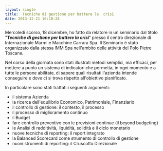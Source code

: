 ```yaml
---
layout: single
title:  Tecniche di gestione per battere la  crisi
date: 2013-12-21 16:10:24
---
```

Mercoledì scorso, 18 dicembre, ho fatto da relatore in un seminario dal titolo "<em><strong>Tecniche di gestione per battere la crisi</strong></em>" presso il centro direzionale di Internazionale Marmi e Macchine Carrara Spa. Il Seminario è stato organizzato dalla stessa IMM Spa nell'ambito delle attività del Polo Pietre Toscane.

Nel corso della giornata sono stati illustrati metodi semplici, ma efficaci, per mettere a punto un sistema di indicatori che permetta, in ogni momento e a tutte le persone abilitate, di sapere quali risultati l'azienda intende conseguire e dove ci si trova rispetto all'obiettivo pianificato.

In particolare sono stati trattati i seguenti argomenti:
<ul>
	<li>il sistema Azienda</li>
	<li>la ricerca dell'equilibrio Economico, Patrimoniale, Finanziario</li>
	<li>il controllo di gestione: il contesto, il processo</li>
	<li>il processo di miglioramento continuo</li>
	<li>il Budget</li>
	<li>fare controllo preventivo con le previsioni continue (il beyond budgeting)</li>
	<li>le Analisi di redditività, liquidità, solidità e il ciclo monetario</li>
	<li>nuove tecniche di reporting: il report integrato</li>
	<li>la Balanced Scorecard come strumento di controllo di gestione</li>
	<li>nuovi strumenti di reporting: il Cruscotto Direzionale</li>
</ul>